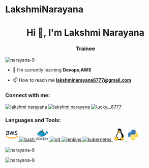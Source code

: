 # LakshmiNarayana
<h1 align="center">Hi 👋, I'm Lakshmi Narayana</h1>
<h3 align="center">Trainee</h3>

<p align="left"> <img src="https://komarev.com/ghpvc/?username=narayana-9&label=Profile%20views&color=0e75b6&style=flat" alt="narayana-9" /> </p>

- 🌱 I’m currently learning **Devops,AWS**

- 📫 How to reach me **lakshminarayana6777@gmail.com**

<h3 align="left">Connect with me:</h3>
<p align="left">
<a href="https://linkedin.com/in/lakshmi narayana" target="blank"><img align="center" src="https://raw.githubusercontent.com/rahuldkjain/github-profile-readme-generator/master/src/images/icons/Social/linked-in-alt.svg" alt="lakshmi narayana" height="30" width="40" /></a>
<a href="https://fb.com/lakshmi narayana" target="blank"><img align="center" src="https://raw.githubusercontent.com/rahuldkjain/github-profile-readme-generator/master/src/images/icons/Social/facebook.svg" alt="lakshmi narayana" height="30" width="40" /></a>
<a href="https://instagram.com/lucky__6777" target="blank"><img align="center" src="https://raw.githubusercontent.com/rahuldkjain/github-profile-readme-generator/master/src/images/icons/Social/instagram.svg" alt="lucky__6777" height="30" width="40" /></a>
</p>

<h3 align="left">Languages and Tools:</h3>
<p align="left"> <a href="https://aws.amazon.com" target="_blank" rel="noreferrer"> <img src="https://raw.githubusercontent.com/devicons/devicon/master/icons/amazonwebservices/amazonwebservices-original-wordmark.svg" alt="aws" width="40" height="40"/> </a> <a href="https://www.gnu.org/software/bash/" target="_blank" rel="noreferrer"> <img src="https://www.vectorlogo.zone/logos/gnu_bash/gnu_bash-icon.svg" alt="bash" width="40" height="40"/> </a> <a href="https://www.docker.com/" target="_blank" rel="noreferrer"> <img src="https://raw.githubusercontent.com/devicons/devicon/master/icons/docker/docker-original-wordmark.svg" alt="docker" width="40" height="40"/> </a> <a href="https://git-scm.com/" target="_blank" rel="noreferrer"> <img src="https://www.vectorlogo.zone/logos/git-scm/git-scm-icon.svg" alt="git" width="40" height="40"/> </a> <a href="https://www.jenkins.io" target="_blank" rel="noreferrer"> <img src="https://www.vectorlogo.zone/logos/jenkins/jenkins-icon.svg" alt="jenkins" width="40" height="40"/> </a> <a href="https://kubernetes.io" target="_blank" rel="noreferrer"> <img src="https://www.vectorlogo.zone/logos/kubernetes/kubernetes-icon.svg" alt="kubernetes" width="40" height="40"/> </a> <a href="https://www.linux.org/" target="_blank" rel="noreferrer"> <img src="https://raw.githubusercontent.com/devicons/devicon/master/icons/linux/linux-original.svg" alt="linux" width="40" height="40"/> </a> <a href="https://www.python.org" target="_blank" rel="noreferrer"> <img src="https://raw.githubusercontent.com/devicons/devicon/master/icons/python/python-original.svg" alt="python" width="40" height="40"/> </a> </p>

<p><img align="center" src="https://github-readme-stats.vercel.app/api/top-langs?username=narayana-9&show_icons=true&locale=en&layout=compact" alt="narayana-9" /></p>

<p><img align="center" src="https://github-readme-streak-stats.herokuapp.com/?user=narayana-9&" alt="narayana-9" /></p>
